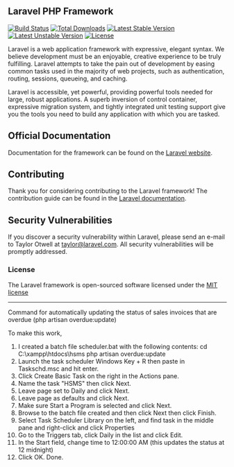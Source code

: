 ## Laravel PHP Framework

[![Build Status](https://travis-ci.org/laravel/framework.svg)](https://travis-ci.org/laravel/framework)
[![Total Downloads](https://poser.pugx.org/laravel/framework/d/total.svg)](https://packagist.org/packages/laravel/framework)
[![Latest Stable Version](https://poser.pugx.org/laravel/framework/v/stable.svg)](https://packagist.org/packages/laravel/framework)
[![Latest Unstable Version](https://poser.pugx.org/laravel/framework/v/unstable.svg)](https://packagist.org/packages/laravel/framework)
[![License](https://poser.pugx.org/laravel/framework/license.svg)](https://packagist.org/packages/laravel/framework)

Laravel is a web application framework with expressive, elegant syntax. We believe development must be an enjoyable, creative experience to be truly fulfilling. Laravel attempts to take the pain out of development by easing common tasks used in the majority of web projects, such as authentication, routing, sessions, queueing, and caching.

Laravel is accessible, yet powerful, providing powerful tools needed for large, robust applications. A superb inversion of control container, expressive migration system, and tightly integrated unit testing support give you the tools you need to build any application with which you are tasked.

## Official Documentation

Documentation for the framework can be found on the [Laravel website](http://laravel.com/docs).

## Contributing

Thank you for considering contributing to the Laravel framework! The contribution guide can be found in the [Laravel documentation](http://laravel.com/docs/contributions).

## Security Vulnerabilities

If you discover a security vulnerability within Laravel, please send an e-mail to Taylor Otwell at taylor@laravel.com. All security vulnerabilities will be promptly addressed.

### License

The Laravel framework is open-sourced software licensed under the [MIT license](http://opensource.org/licenses/MIT)

-----------------------

Command for automatically updating the status of sales invoices that are overdue (php artisan overdue:update)

To make this work,

1. I created a batch file scheduler.bat with the following contents:
	cd C:\xampp\htdocs\hsms
	php artisan overdue:update
2. Launch the task scheduler Windows Key + R then paste in Taskschd.msc and hit enter.
3. Click Create Basic Task on the right in the Actions pane.
4. Name the task "HSMS" then click Next.
5. Leave page set to Daily and click Next.
6. Leave page as defaults and click Next.
7. Make sure Start a Program is selected and click Next.
8. Browse to the batch file created and then click Next then click Finish.
9. Select Task Scheduler Library on the left, and find task in the middle pane and right-click and click Properties
10. Go to the Triggers tab, click Daily in the list and click Edit. 
11. In the Start field, change time to 12:00:00 AM (this updates the status at 12 midnight)
13. Click OK. Done.